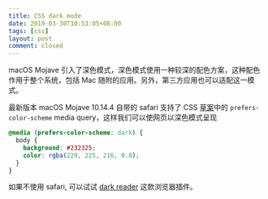 ```yaml
---
title: CSS dark mode
date: 2019-03-30T10:53:05+08:00
tags: [css]
layout: post
comment: closed
---
```


macOS Mojave 引入了深色模式，深色模式使用一种较深的配色方案，这种配色作用于整个系统，包括 Mac 随附的应用。另外，第三方应用也可以适配这一模式。

最新版本 macOS Mojave 10.14.4 自带的 safari 支持了 CSS [草案](https://drafts.csswg.org/mediaqueries-5/#prefers-color-scheme)中的 `prefers-color-scheme` media query，这样我们可以使网页以深色模式呈现

```css
@media (prefers-color-scheme: dark) {
  body {
    background: #232325;
    color: rgba(229, 225, 216, 0.8);
  }
}
```

如果不使用 safari, 可以试试 [dark reader](https://darkreader.org/) 这款浏览器插件。

